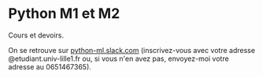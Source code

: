 # Python M1 et M2

Cours et devoirs.

On se retrouve sur [python-ml.slack.com](https://python-ml.slack.com/x-94915176466-94971406963/signup) (inscrivez-vous avec votre adresse @etudiant.univ-lille1.fr ou, si vous n'en avez pas, envoyez-moi votre adresse au 0651467365).
